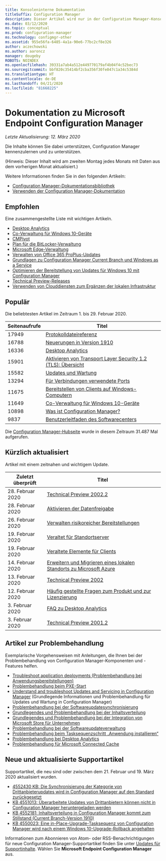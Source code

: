 ```yaml
---
title: Konsoleninterne Dokumentation
titleSuffix: Configuration Manager
description: Dieser Artikel wird nur in der Configuration Manager-Konsole angezeigt.
ms.date: 03/12/2020
ms.topic: conceptual
ms.prod: configuration-manager
ms.technology: configmgr-other
ms.assetid: 955e56fa-6485-4a1a-90e6-77bc2cf8e326
author: aczechowski
ms.author: aaroncz
manager: dougeby
ROBOTS: NOINDEX
ms.openlocfilehash: 39331a7ab4a512e449770179af4b04f4c52bec73
ms.sourcegitcommit: bbf820c35414bf2cba356f30fe047c1a34c5384d
ms.translationtype: HT
ms.contentlocale: de-DE
ms.lasthandoff: 04/21/2020
ms.locfileid: "81668225"
---
```

<!-- 
- Feature 1357546
- This page displays in-console, under the Community workspace, Documentation node. 
- Don't use any relative links; must be full https://docs.microsoft.com and language neutral
- Process: https://microsoft.sharepoint.com/teams/ConfigMgr/Documents/ContentPub/Data%20collection%20process%20for%20Feature%201357546%20In-console%20documentation.docx?web=1
-->

# <a name="microsoft-endpoint-configuration-manager-documentation"></a>Dokumentation zu Microsoft Endpoint Configuration Manager

*Letzte Aktualisierung: 12. März 2020*

Die Inhalte können Sie dabei unterstützen, Configuration Manager kennenzulernen und zu unterstützen.

(Hinweis: Dieser Inhalt wird am zweiten Montag jedes Monats mit Daten aus dem vorherigen Monat aktualisiert.)

Weitere Informationen finden Sie in den folgenden Artikeln:

- [Configuration Manager-Dokumentationsbibliothek](https://docs.microsoft.com/configmgr)  
- [Verwenden der Configuration Manager-Dokumentation](https://docs.microsoft.com/configmgr/core/understand/use-docs)

## <a name="recommended"></a>Empfohlen

Eine zusammengestellte Liste mit wichtigen Artikeln.

- [Desktop Analytics](https://docs.microsoft.com/configmgr/desktop-analytics/overview)
- [Co-Verwaltung für Windows 10-Geräte](https://docs.microsoft.com/configmgr/comanage/overview)  
- [CMPivot](https://docs.microsoft.com/configmgr/core/servers/manage/cmpivot)  
- [Plan für die BitLocker-Verwaltung](https://docs.microsoft.com/configmgr/protect/plan-design/bitlocker-management)  
- [Microsoft Edge-Verwaltung](https://docs.microsoft.com/configmgr/apps/deploy-use/deploy-edge)  
- [Verwalten von Office 365 ProPlus-Updates](https://docs.microsoft.com/configmgr/sum/deploy-use/manage-office-365-proplus-updates)  
- [Grundlagen zu Configuration Manager Current Branch und Windows as a Service](https://docs.microsoft.com/configmgr/core/understand/configuration-manager-and-windows-as-service)
- [Optimieren der Bereitstellung von Updates für Windows 10 mit Configuration Manager](https://docs.microsoft.com/configmgr/sum/deploy-use/optimize-windows-10-update-delivery)
- [Technical Preview-Releases](https://docs.microsoft.com/configmgr/core/get-started/technical-preview)
- [Verwenden von Clouddiensten zum Ergänzen der lokalen Infrastruktur](https://docs.microsoft.com/configmgr/core/understand/use-cloud-services)

## <a name="trending"></a>Populär

Die beliebtesten Artikel im Zeitraum 1. bis 29. Februar 2020.

| Seitenaufrufe | Titel |
|------------|-------|
| 17949 | [Protokolldateireferenz](https://docs.microsoft.com/configmgr/core/plan-design/hierarchy/log-files) |
| 16788 | [Neuerungen in Version 1910](https://docs.microsoft.com/configmgr/core/plan-design/changes/whats-new-in-version-1910) |
| 16336 | [Desktop Analytics](https://docs.microsoft.com/configmgr/desktop-analytics/overview) |
| 15901 | [Aktivieren von Transport Layer Security 1.2 (TLS): Übersicht](https://docs.microsoft.com/configmgr/core/plan-design/security/enable-tls-1-2) |
| 15582 | [Updates und Wartung](https://docs.microsoft.com/configmgr/core/servers/manage/updates) |
| 13294 | [Für Verbindungen verwendete Ports](https://docs.microsoft.com/configmgr/core/plan-design/hierarchy/ports) |
| 11675 | [Bereitstellen von Clients auf Windows-Computern](https://docs.microsoft.com/configmgr/core/clients/deploy/deploy-clients-to-windows-computers) |
| 11649 | [Co-Verwaltung für Windows 10-Geräte](https://docs.microsoft.com/configmgr/comanage/overview) |
| 10898 | [Was ist Configuration Manager?](https://docs.microsoft.com/configmgr/core/understand/introduction) |
| 9837 | [Benutzerleitfaden des Softwarecenters](https://docs.microsoft.com/configmgr/core/understand/software-center) |

Die [Configuration Manager-Hubseite](https://docs.microsoft.com/configmgr/) wurde in diesem Zeitraum 31.487 Mal aufgerufen.

## <a name="recently-updated"></a>Kürzlich aktualisiert

Artikel mit einem zeitnahen und wichtigem Update.

| Zuletzt überprüft | Titel |
|---------------|-------|
| 28. Februar 2020 | [Technical Preview 2002.2](https://docs.microsoft.com/configmgr/core/get-started/2020/technical-preview-2002-2) |
| 28. Februar 2020 | [Aktivieren der Datenfreigabe](https://docs.microsoft.com/configmgr/desktop-analytics/enable-data-sharing) |
| 26. Februar 2020 | [Verwalten risikoreicher Bereitstellungen](https://docs.microsoft.com/configmgr/core/servers/manage/settings-to-manage-high-risk-deployments) |
| 19. Februar 2020 | [Veraltet für Standortserver](https://docs.microsoft.com/configmgr/core/plan-design/changes/deprecated/removed-and-deprecated-server) |
| 19. Februar 2020 | [Veraltete Elemente für Clients](https://docs.microsoft.com/configmgr/core/plan-design/changes/deprecated/removed-and-deprecated-client) |
| 14. Februar 2020 | [Erweitern und Migrieren eines lokalen Standorts zu Microsoft Azure](https://docs.microsoft.com/configmgr/core/support/azure-migration-tool) |
| 13. Februar 2020 | [Technical Preview 2002](https://docs.microsoft.com/configmgr/core/get-started/2020/technical-preview-2002) |
| 12. Februar 2020 | [Häufig gestellte Fragen zum Produkt und zur Lizenzierung](https://docs.microsoft.com/configmgr/core/understand/product-and-licensing-faq) |
| 3\. Februar 2020 | [FAQ zu Desktop Analytics](https://docs.microsoft.com/configmgr/desktop-analytics/faq) |
| 3\. Februar 2020 | [Technical Preview 2001.2](https://docs.microsoft.com/configmgr/core/get-started/2020/technical-preview-2001-2) |

## <a name="troubleshooting-articles"></a>Artikel zur Problembehandlung

Exemplarische Vorgehensweisen mit Anleitungen, die Ihnen bei der Problembehandlung von Configuration Manager-Komponenten und -Features helfen.

- [Troubleshoot application deployments (Problembehandlung bei Anwendungsbereitstellungen)](https://docs.microsoft.com/configmgr/apps/understand/app-deployment-technical-reference)
- [Problembehandlung beim PXE-Start](https://support.microsoft.com/help/4468612)
- [Understand and troubleshoot Updates and Servicing in Configuration Manager](https://support.microsoft.com/help/4490424) (Grundlegende Informationen und Problembehandlung für Updates und Wartung in Configuration Manager)
- [Problembehandlung bei der Softwareupdatesynchronisierung](https://support.microsoft.com/help/10059)
- [Grundlegendes und Problembehandlung bei der Inhaltsverteilung](https://support.microsoft.com/help/4482728)
- [Grundlegendes und Problembehandlung bei der Integration von Microsoft Store für Unternehmen](https://docs.microsoft.com/configmgr/apps/deploy-use/troubleshoot-microsoft-store-for-business-integration)
- [Problembehandlung bei der Softwareupdateverwaltung](https://support.microsoft.com/help/10680)
- [Problembehandlung beim Tasksequenzschritt „Anwendung installieren“](https://support.microsoft.com/help/18408/)
- [Problembehandlung bei Desktop Analytics](https://docs.microsoft.com/configmgr/desktop-analytics/troubleshooting)
- [Problembehandlung für Microsoft Connected Cache](https://docs.microsoft.com/configmgr/core/servers/deploy/configure/troubleshoot-microsoft-connected-cache)

## <a name="new-and-updated-support-articles"></a>Neue und aktualisierte Supportartikel

Supportartikel, die neu sind oder zwischen dem 21. Februar und 19. März 2020 aktualisiert wurden.

- [4552430 KB: Die Synchronisierung der Kategorie von Drittanbieterupdates wird in Configuration Manager auf den Standard zurückgesetzt](https://support.microsoft.com/help/4552430)
- [KB 4551013: Überarbeitete Updates von Drittanbietern können nicht in Configuration Manager heruntergeladen werden](https://support.microsoft.com/help/4551013)
- [KB 4552181: Inhaltsverteilung in Configuration Manager kommt zum Stillstand (Current Branch-Version 1910)](https://support.microsoft.com/help/4552181)
- [KB 4550023: Eine in-Place-Upgrade-Tasksequenz von Configuration Manager wird nach einem Windows 10-Upgrade-Rollback angehalten](https://support.microsoft.com/help/4550023)

Informationen zum Abonnieren von Atom- oder RSS-Benachrichtigungen für neue Configuration Manager-Supportartikel finden Sie unter [Updates für Supportinhalte](https://support.microsoft.com/help/4089498/). Wählen Sie **Microsoft Endpoint Configuration Manager** aus.  
